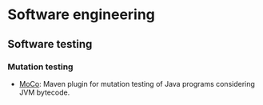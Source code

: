 # Software engineering

## Software testing

### Mutation testing
  * [MoCo](https://github.com/phantran/moco): Maven plugin for mutation testing of Java programs considering JVM bytecode.
